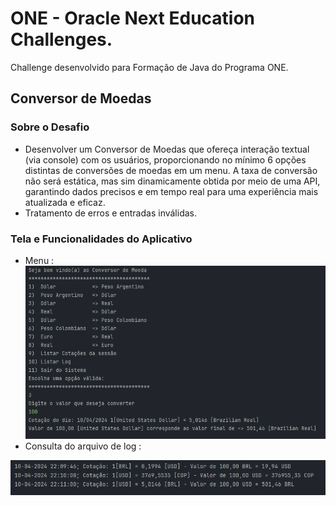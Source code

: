 # ONE - Oracle Next Education Challenges.
Challenge desenvolvido para Formação de Java do Programa ONE.

## Conversor de Moedas
###  Sobre o Desafio

- Desenvolver um Conversor de Moedas que ofereça interação textual (via console) com os usuários, proporcionando no mínimo 6 opções distintas de conversões de moedas em um menu. A taxa de conversão não será estática, mas sim dinamicamente obtida por meio de uma API, garantindo dados precisos e em tempo real para uma experiência mais atualizada e eficaz.</br>
- Tratamento de erros e entradas inválidas. 

### Tela e Funcionalidades do Aplicativo


- Menu :
![img_1.png](img_1.png)
- Consulta do arquivo de log :  

![img_3.png](img_3.png)
